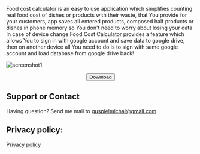 
Food cost calculator is an easy to use application which simplifies counting real food cost of dishes or products with their waste, that You provide for your customers, app saves all entered products, composed half products or dishes in phone memory so You don't need to worry about losing your data. In case of device change Food Cost Calculator provides a feature which allows You to sign in with google account and save data to google drive, then on another device all You need to do is to sign with same google account and load database from google drive back! 


![screenshot1](https://user-images.githubusercontent.com/70368829/117968773-3ccf8580-b32f-11eb-91ef-aacfba84510e.png)


<center>
<button name="button" onclick="https://play.google.com/store/apps/details?id=com.erdees.foodcostcalc">Download</button>
  
  
</center>


## Support or Contact
Having question? Send me mail to guspielmichal@gmail.com.


## Privacy policy: 
[Privacy policy](https://michalguspiel.github.io)


